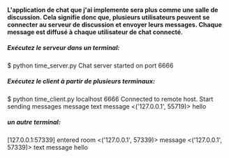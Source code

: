 #### L'application de chat que j'ai implemente sera plus comme une salle de discussion. Cela signifie donc que, plusieurs utilisateurs peuvent se connecter au serveur de discussion et envoyer leurs messages. Chaque message est diffusé à chaque utilisateur de chat connecté.


##### Exécutez le serveur dans un terminal:
   $ python time_server.py 
   Chat server started on port 6666


##### Exécutez le client à partir de plusieurs terminaux:
$ python time_client.py localhost 6666
Connected to remote host. Start sending messages
<You> message
<You> text message
<('127.0.0.1', 55719)> hello
<You>

##### un autre terminal:
<You> [127.0.0.1:57339] entered room
<('127.0.0.1', 57339)> message
<('127.0.0.1', 57339)> text message
<You> hello

   
